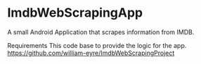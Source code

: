 # ImdbWebScrapingApp

A small Android Application that scrapes information from IMDB.

Requirements 
This code base to provide the logic for the app.
https://github.com/william-eyre/ImdbWebScrapingProject
